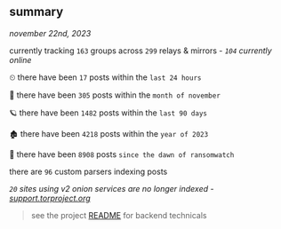 
## summary
_november 22nd, 2023_

currently tracking `163` groups across `299` relays & mirrors - _`104` currently online_

⏲ there have been `17` posts within the `last 24 hours`

🦈 there have been `305` posts within the `month of november`

🪐 there have been `1482` posts within the `last 90 days`

🏚 there have been `4218` posts within the `year of 2023`

🦕 there have been `8908` posts `since the dawn of ransomwatch`

there are `96` custom parsers indexing posts

_`20` sites using v2 onion services are no longer indexed - [support.torproject.org](https://support.torproject.org/onionservices/v2-deprecation/)_

> see the project [README](https://github.com/joshhighet/ransomwatch#ransomwatch--) for backend technicals
